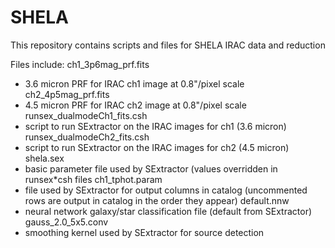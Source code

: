 # SHELA
This repository contains scripts and files for SHELA IRAC data and reduction

Files include:
ch1_3p6mag_prf.fits
  - 3.6 micron PRF for IRAC ch1 image at 0.8"/pixel scale
ch2_4p5mag_prf.fits
  - 4.5 micron PRF for IRAC ch2 image at 0.8"/pixel scale
runsex_dualmodeCh1_fits.csh
  - script to run SExtractor on the IRAC images for ch1 (3.6 micron)
runsex_dualmodeCh2_fits.csh
  - script to run SExtractor on the IRAC images for ch2 (4.5 micron)
shela.sex
  - basic parameter file used by SExtractor (values overridden in runsex*csh files
ch1_tphot.param
  - file used by SExtractor for output columns in catalog (uncommented rows are output in catalog in the order they appear)
default.nnw
  - neural network galaxy/star classification file (default from SExtractor)
gauss_2.0_5x5.conv
  - smoothing kernel used by SExtractor for source detection

